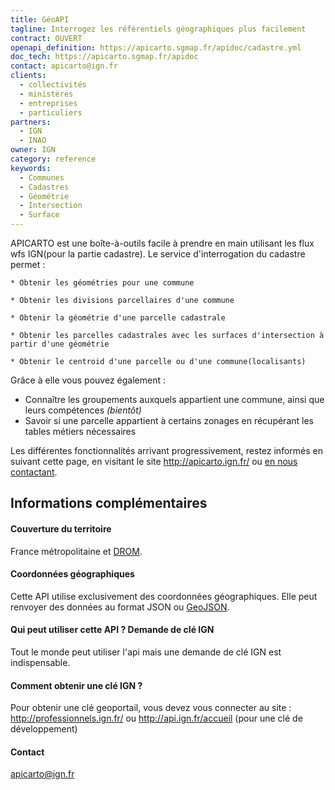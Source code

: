 ```yaml
---
title: GéoAPI
tagline: Interrogez les référentiels géographiques plus facilement
contract: OUVERT
openapi_definition: https://apicarto.sgmap.fr/apidoc/cadastre.yml
doc_tech: https://apicarto.sgmap.fr/apidoc
contact: apicarto@ign.fr
clients:
  - collectivités
  - ministères
  - entreprises
  - particuliers
partners:
  - IGN
  - INAO
owner: IGN
category: reference
keywords:
  - Communes
  - Cadastres
  - Géométrie
  - Intersection
  - Surface
---
```


APICARTO est une boîte-à-outils facile à prendre en main utilisant les flux wfs IGN(pour la partie cadastre).
Le service d'interrogation du cadastre permet :
   
    * Obtenir les géométries pour une commune
    
    * Obtenir les divisions parcellaires d'une commune
    
    * Obtenir la géométrie d'une parcelle cadastrale
    
    * Obtenir les parcelles cadastrales avec les surfaces d'intersection à partir d'une géométrie
    
    * Obtenir le centroid d'une parcelle ou d'une commune(localisants)

Grâce à elle vous pouvez également :

* Connaître les groupements auxquels appartient une commune, ainsi que leurs compétences _(bientôt)_
* Savoir si une parcelle appartient à certains zonages en récupérant les tables métiers nécessaires

Les différentes fonctionnalités arrivant progressivement, restez informés en suivant cette page, en visitant le site http://apicarto.ign.fr/ ou [en nous contactant](mailto:apicarto@ign.fr).


## Informations complémentaires

#### Couverture du territoire

France métropolitaine et [DROM](https://fr.wikipedia.org/wiki/D%C3%A9partement_et_r%C3%A9gion_d%27outre-mer).

#### Coordonnées géographiques

Cette API utilise exclusivement des coordonnées géographiques.
Elle peut renvoyer des données au format JSON ou  [GeoJSON](http://geojson.org).

#### Qui peut utiliser cette API ? Demande de clé IGN

Tout le monde peut utiliser l'api mais une demande de clé IGN est indispensable.

#### Comment obtenir une clé IGN ?
Pour obtenir une clé geoportail, vous devez vous connecter au site : http://professionnels.ign.fr/ ou http://api.ign.fr/accueil (pour une clé de développement)


#### Contact

apicarto@ign.fr
